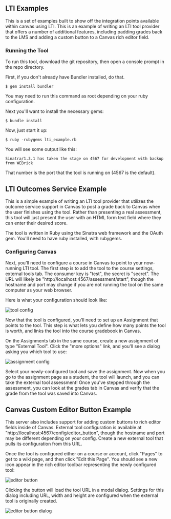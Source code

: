 LTI Examples
---------------------------
This is a set of examples built to show off the integration points
available within canvas using LTI. This is an example of writing
an LTI tool provider that offers a number of additional features,
including padding grades back to the LMS and adding a custom button
to a Canvas rich editor field.

### Running the Tool

To run this tool, download the git repository, then open a console
prompt in the repo directory.

First, if you don't already have Bundler installed, do that.

    $ gem install bundler

You may need to run this command as root depending on your ruby
configuration.

Next you'll want to install the necessary gems:

    $ bundle install

Now, just start it up:

    $ ruby -rubygems lti_example.rb

You will see some output like this:

    Sinatra/1.3.1 has taken the stage on 4567 for development with backup from WEBrick

That number is the port that the tool is running on (4567 is the default).

## LTI Outcomes Service Example

This is a simple example of writing an LTI tool provider that utilizes
the outcome service support in Canvas to post a grade back to Canvas
when the user finishes using the tool. Rather than presenting a real
assessment, this tool will just present the user with an HTML form text
field where they can enter their desired score.

The tool is written in Ruby using the Sinatra web framework and the
OAuth gem. You'll need to have ruby installed, with rubygems.

### Configuring Canvas

Next, you'll need to configure a course in Canvas to point to your
now-running LTI tool. The first step is to add the tool to the course
settings, external tools tab. The consumer key is "test", the secret is
"secret". The URL will likely be
"http://localhost:4567/assessment/start", though the hostname and port
may change if you are not running the tool on the same computer as your
web browser.

Here is what your configuration should look like:

![tool config](/instructure/lti_example/raw/master/tool_config.png)

Now that the tool is configured, you'll need to set up an Assignment
that points to the tool. This step is what lets you define how many
points the tool is worth, and links the tool into the course gradebook
in Canvas.

On the Assignments tab in the same course, create a new assignment of
type "External Tool". Click the "more options" link, and you'll see a
dialog asking you which tool to use:

![assignment config](/instructure/lti_example/raw/master/assignment_config.png)

Select your newly-configured tool and save the assignment. Now when you
go to the assignment page as a student, the tool will launch, and you
can take the external tool assessment! Once you've stepped through the
assessment, you can look at the grades tab in Canvas and verify that the
grade from the tool was saved into Canvas.

## Canvas Custom Editor Button Example

This server also includes support for adding custom buttons to rich
editor fields inside of Canvas. External tool configuration is available
at "http://localhost:4567/config/editor_button", though the hostname
and port may be different depending on your config. Create a new 
external tool that pulls its configuration from this URL.

Once the tool is configured either on a course or account, click "Pages"
to get to a wiki page, and then click "Edit this Page". You should see
a new icon appear in the rich editor toolbar representing the newly
configured tool:

![editor button](/instructure/lti_example/raw/master/editor_button.png)

Clicking the button will load the tool URL in a modal dialog. Settings for
this dialog including URL, width and height are configured when the external
tool is originally created.

![editor button dialog](/instructure/lti_example/raw/master/editor_button_dialog.png)
